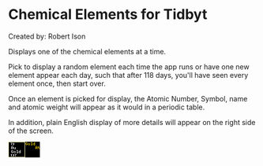 # Chemical Elements for Tidbyt

Created by: Robert Ison

Displays one of the chemical elements at a time.

Pick to display a random element each time the app runs or have one new element appear each day, such that after 118 days, you'll have seen every element once, then start over.

Once an element is picked for display, the Atomic Number, Symbol, name and atomic weight will appear as it would in a periodic table.

In addition, plain English display of more details will appear on the right side of the screen.

![Chemical Elements for Tidbyt](chemical_elements.webp)
